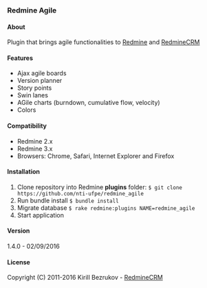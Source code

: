 ### Redmine Agile

#### About
Plugin that brings agile functionalities to [Redmine](http://www.redmine.org) and [RedmineCRM](http://http://www.redminecrm.com/)

#### Features
- Ajax agile boards
- Version planner
- Story points
- Swin lanes
- AGile charts (burndown, cumulative flow, velocity)
- Colors

#### Compatibility
- Redmine 2.x
- Redmine 3.x
- Browsers: Chrome, Safari, Internet Explorer and Firefox

#### Installation
1. Clone repository into Redmine **plugins** folder:
`$ git clone https://github.com/nti-ufpe/redmine_agile`
2. Run bundle install
`$ bundle install`
3. Migrate database
`$ rake redmine:plugins NAME=redmine_agile`
4. Start application

#### Version
1.4.0 - 02/09/2016


#### License
Copyright (C) 2011-2016 Kirill Bezrukov - [RedmineCRM](http://www.redminecrm.com)
